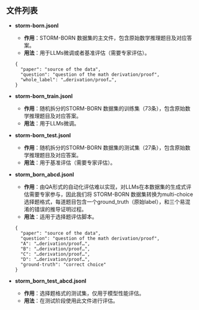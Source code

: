 ## 文件列表

* **storm-born.jsonl**

  * **作用**：STORM-BORN 数据集的主文件，包含原始数学推理题目及对应答案。
  * **用法**：用于LLMs微调或者基准评估（需要专家评估）。
  ```jsonc
  {
    "paper": "source of the data",
    "question": "question of the math derivation/proof",
    "whole_label": "…derivation/proof…",
  }
  ```

* **storm-born_train.jsonl**

  * **作用**：随机拆分的STORM-BORN 数据集的训练集（73条），包含原始数学推理题目及对应答案。
  * **用法**：用于LLMs微调。

* **storm-born_test.jsonl**

  * **作用**：随机拆分的STORM-BORN 数据集的测试集（27条），包含原始数学推理题目及对应答案。
  * **用法**：用于基准评估（需要专家评估）。

* **storm\_born\_abcd.jsonl**

  * **作用**：由QA形式的自动化评估难以实现，对LLMs在本数据集的生成式评估需要专家参与，因此我们将 STORM-BORN 数据集转换为multi-choice选择题格式，每道题目包含一个ground_truth（原始label），和三个易混淆的错误的推导证明过程。
  * **用法**：适用于选择题评估脚本。
  ```jsonc
  {
    "paper": "source of the data",
    "question": "question of the math derivation/proof",
    "A": "…derivation/proof…",
    "B": "…derivation/proof…",
    "C": "…derivation/proof…",
    "D": "…derivation/proof…",
    "ground-truth": "correct choice"
  }
  ```

* **storm\_born\_test\_abcd.jsonl**

  * **作用**：选择题格式的测试集，仅用于模型性能评估。
  * **用法**：在测试阶段使用此文件进行评估。

<!--
* **multiple\_choice\_eval.py**

  * **作用**：用于评估选择题数据集的脚本，输入数据集文件，输出LLM选择结果文件和统计结果（正确/错误选择数及对应条目序号）。
  * **用法**：

    ```bash
    python multiple_choice_eval.py \
      --input <数据集文件> \
      --output <输出结果文件>
    ```
  * **常用参数**：

    * `--input`：输入数据集路径。
    * `--output`：评估结果输出路径。
    * 更多参数：请运行 `python multiple_choice_eval.py --help` 查看。
## 使用示例

1. **模型微调**

   ```bash
   python train_model.py --data storm-born.jsonl --epochs 10
   ```

2. **模型评估**

   ```bash
   python multiple_choice_eval.py \
     --input storm_born_test_abcd(a_label).jsonl \
     --format abcd \
     --output eval_results.json
   ```
